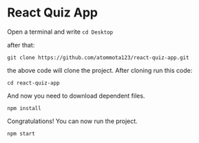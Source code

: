
# React Quiz App

Open a terminal and write ```cd Desktop```

after that:

```git clone https://github.com/atommota123/react-quiz-app.git```

the above code will clone the project. After cloning run this code:

``` cd react-quiz-app ```

And now you need to download dependent files.

```npm install```

Congratulations! You can now run the project.

``` npm start ```
